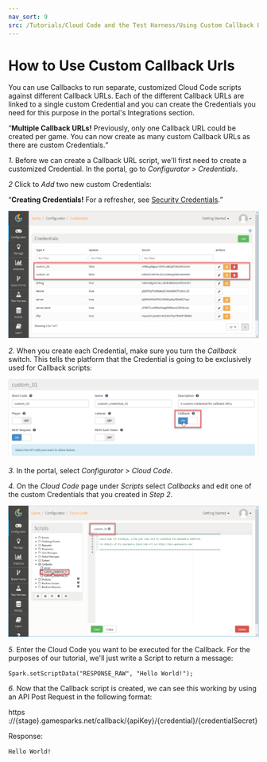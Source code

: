 ```yaml
---
nav_sort: 9
src: /Tutorials/Cloud Code and the Test Harness/Using Custom Callback Urls.md
---
```


# How to Use Custom Callback Urls

You can use Callbacks to run separate, customized Cloud Code scripts against different Callback URLs. Each of the different Callback URLs are linked to a single custom Credential and you can create the Credentials you need for this purpose in the portal's Integrations section.

<q>**Multiple Callback URLs!** Previously, only one Callback URL could be created per game.  You can now create as many custom Callback URLs as there are custom Credentials.</q>

*1.* Before we can create a Callback URL script, we'll first need to create a customized Credential. In the portal, go to *Configurator > Credentials*.

*2* Click to *Add* two new custom Credentials:

<q>**Creating Credentials!** For a refresher, see [Security Credentials](/Documentation/Configurator/Credentials.md).</q>

![](img/CustomCallback/1.png)

*2.*  When you create each Credential, make sure you turn the *Callback* switch.  This tells the platform that the Credential is going to be exclusively used for Callback scripts:

![](img/CustomCallback/2.png)

*3.* In the portal, select *Configurator > Cloud Code*.

*4.* On the *Cloud Code* page under *Scripts* select *Callbacks* and edit one of the custom Credentials that you created in *Step 2*.

![](img/CustomCallback/3.png)

*5.* Enter the Cloud Code you want to be executed for the Callback. For the purposes of our tutorial, we'll just write a Script to return a message:

```
Spark.setScriptData("RESPONSE_RAW", "Hello World!");
```

*6.* Now that the Callback script is created, we can see this working by using an API Post Request in the following format:

https ://{stage}.gamesparks.net/callback/{apiKey}/{credential}/{credentialSecret}

Response:

```
Hello World!

```
